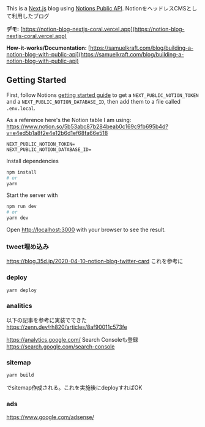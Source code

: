 This is a [Next.js](https://nextjs.org/) blog using [Notions Public API](https://developers.notion.com).
NotionをヘッドレスCMSとして利用したブログ

__デモ:__ [https://notion-blog-nextjs-coral.vercel.app](https://notion-blog-nextjs-coral.vercel.app)

__How-it-works/Documentation:__ [https://samuelkraft.com/blog/building-a-notion-blog-with-public-api](https://samuelkraft.com/blog/building-a-notion-blog-with-public-api)

## Getting Started

First, follow Notions [getting started guide](https://developers.notion.com/docs/getting-started) to get a `NEXT_PUBLIC_NOTION_TOKEN` and a `NEXT_PUBLIC_NOTION_DATABASE_ID`, then add them to a file called `.env.local`.

As a reference here's the Notion table I am using: https://www.notion.so/5b53abc87b284beab0c169c9fb695b4d?v=e4ed5b1a8f2e4e12b6d1ef68fa66e518

```
NEXT_PUBLIC_NOTION_TOKEN=
NEXT_PUBLIC_NOTION_DATABASE_ID=
```

Install dependencies

```bash
npm install
# or
yarn
```

Start the server with

```bash
npm run dev
# or
yarn dev
```

Open [http://localhost:3000](http://localhost:3000) with your browser to see the result.

### tweet埋め込み
https://blog.35d.jp/2020-04-10-notion-blog-twitter-card
これを参考に


### deploy

```bash
yarn deploy
```

### analitics
以下の記事を参考に実装でできた
https://zenn.dev/rh820/articles/8af90011c573fe

https://analytics.google.com/
Search Consoleも登録
https://search.google.com/search-console

### sitemap

```bash
yarn build 
```
でsitemap作成される。これを実施後にdeployすればOK


### ads
https://www.google.com/adsense/


